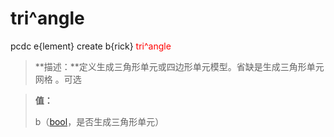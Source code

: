 # tri^angle
pcdc e{lement} create b{rick} <span style='color: red;'>tri^angle</span>
> **描述：**定义生成三角形单元或四边形单元模型。省缺是生成三角形单元网格
。可选

> 
> **值：**
> 
> b（[bool](数据类型/bool/)，是否生成三角形单元）


